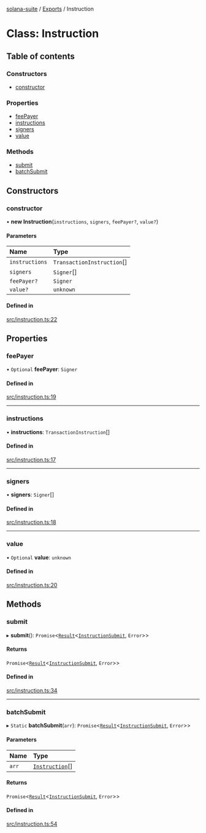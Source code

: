 [solana-suite](../README.md) / [Exports](../modules.md) / Instruction

# Class: Instruction

## Table of contents

### Constructors

- [constructor](Instruction.md#constructor)

### Properties

- [feePayer](Instruction.md#feepayer)
- [instructions](Instruction.md#instructions)
- [signers](Instruction.md#signers)
- [value](Instruction.md#value)

### Methods

- [submit](Instruction.md#submit)
- [batchSubmit](Instruction.md#batchsubmit)

## Constructors

### constructor

• **new Instruction**(`instructions`, `signers`, `feePayer?`, `value?`)

#### Parameters

| Name | Type |
| :------ | :------ |
| `instructions` | `TransactionInstruction`[] |
| `signers` | `Signer`[] |
| `feePayer?` | `Signer` |
| `value?` | `unknown` |

#### Defined in

[src/instruction.ts:22](https://github.com/fukaoi/solana-suite/blob/f1947cd/src/instruction.ts#L22)

## Properties

### feePayer

• `Optional` **feePayer**: `Signer`

#### Defined in

[src/instruction.ts:19](https://github.com/fukaoi/solana-suite/blob/f1947cd/src/instruction.ts#L19)

___

### instructions

• **instructions**: `TransactionInstruction`[]

#### Defined in

[src/instruction.ts:17](https://github.com/fukaoi/solana-suite/blob/f1947cd/src/instruction.ts#L17)

___

### signers

• **signers**: `Signer`[]

#### Defined in

[src/instruction.ts:18](https://github.com/fukaoi/solana-suite/blob/f1947cd/src/instruction.ts#L18)

___

### value

• `Optional` **value**: `unknown`

#### Defined in

[src/instruction.ts:20](https://github.com/fukaoi/solana-suite/blob/f1947cd/src/instruction.ts#L20)

## Methods

### submit

▸ **submit**(): `Promise`<[`Result`](../modules.md#result)<[`InstructionSubmit`](../interfaces/InstructionSubmit.md), `Error`\>\>

#### Returns

`Promise`<[`Result`](../modules.md#result)<[`InstructionSubmit`](../interfaces/InstructionSubmit.md), `Error`\>\>

#### Defined in

[src/instruction.ts:34](https://github.com/fukaoi/solana-suite/blob/f1947cd/src/instruction.ts#L34)

___

### batchSubmit

▸ `Static` **batchSubmit**(`arr`): `Promise`<[`Result`](../modules.md#result)<[`InstructionSubmit`](../interfaces/InstructionSubmit.md), `Error`\>\>

#### Parameters

| Name | Type |
| :------ | :------ |
| `arr` | [`Instruction`](Instruction.md)[] |

#### Returns

`Promise`<[`Result`](../modules.md#result)<[`InstructionSubmit`](../interfaces/InstructionSubmit.md), `Error`\>\>

#### Defined in

[src/instruction.ts:54](https://github.com/fukaoi/solana-suite/blob/f1947cd/src/instruction.ts#L54)
